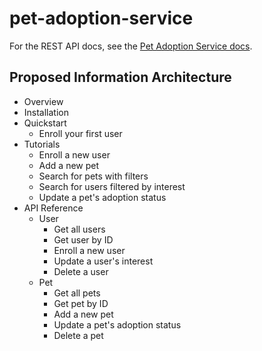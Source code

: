# pet-adoption-service

For the REST API docs, see the [Pet Adoption Service docs](https://syangabq.github.io/pet-adoption-service/).

## Proposed Information Architecture

* Overview
* Installation
* Quickstart
    * Enroll your first user
* Tutorials
    * Enroll a new user
    * Add a new pet
    * Search for pets with filters
    * Search for users filtered by interest
    * Update a pet's adoption status
* API Reference
    * User
        * Get all users
        * Get user by ID
        * Enroll a new user
        * Update a user's interest
        * Delete a user
    * Pet
        * Get all pets
        * Get pet by ID
        * Add a new pet
        * Update a pet's adoption status
        * Delete a pet
